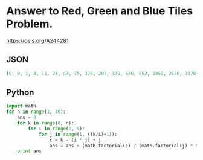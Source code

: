 # Answer to Red, Green and Blue Tiles Problem\.
https://oeis.org/A244281
## JSON
```JSON
[0, 0, 1, 4, 11, 23, 43, 75, 126, 207, 335, 536, 852, 1350, 2136, 3378, 5344, 8462, 13416, 21300, 33866, 53923, 85979, 137274, 219444, 351203, 562667, 902327, 1448298, 2326472, 3739820, 6015701, 9682260, 15591825, 25120251, 40489004, 65285631, 105304917, 169908475]
```
## Python
```Python
import math
for n in range(1, 40):
    ans = 0
    for k in range(0, n):
        for i in range(2, 5):
            for j in range(1, ((k/i)+1)):
                c = k - (i * j) + j
                ans = ans + (math.factorial(c) / (math.factorial(j) * math.factorial(k-(i*j))))
    print ans
```
